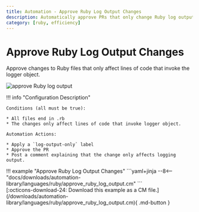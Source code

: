 ```yaml
---
title: Automation - Approve Ruby Log Output Changes
description: Automatically approve PRs that only change Ruby log output.
category: [ruby, efficiency]
---
```

# Approve Ruby Log Output Changes

<!-- --8<-- [start:example]-->

Approve changes to Ruby files that only affect lines of code that invoke the logger object.

![approve Ruby log output](/automations/languages/approve-log-output.png)


!!! info "Configuration Description"


    Conditions (all must be true):

    * All files end in .rb
    * The changes only affect lines of code that invoke logger object.

    Automation Actions:

    * Apply a `log-output-only` label
    * Approve the PR
    * Post a comment explaining that the change only affects logging output.

<div class="automationExample" markdown="1">
!!! example "Approve Ruby Log Output Changes"
    ```yaml+jinja
    --8<-- "docs/downloads/automation-library/languages/ruby/approve_ruby_log_output.cm"
    ```
    <div class="result" markdown>
      <span>
      [:octicons-download-24: Download this example as a CM file.](/downloads/automation-library/languages/ruby/approve_ruby_log_output.cm){ .md-button }
      </span>
    </div>
<!-- --8<-- [end:example]-->
